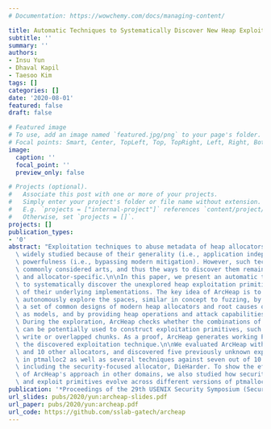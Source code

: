 ```yaml
---
# Documentation: https://wowchemy.com/docs/managing-content/

title: Automatic Techniques to Systematically Discover New Heap Exploitation Primitives
subtitle: ''
summary: ''
authors:
- Insu Yun
- Dhaval Kapil
- Taesoo Kim
tags: []
categories: []
date: '2020-08-01'
featured: false
draft: false

# Featured image
# To use, add an image named `featured.jpg/png` to your page's folder.
# Focal points: Smart, Center, TopLeft, Top, TopRight, Left, Right, BottomLeft, Bottom, BottomRight.
image:
  caption: ''
  focal_point: ''
  preview_only: false

# Projects (optional).
#   Associate this post with one or more of your projects.
#   Simply enter your project's folder or file name without extension.
#   E.g. `projects = ["internal-project"]` references `content/project/deep-learning/index.md`.
#   Otherwise, set `projects = []`.
projects: []
publication_types:
- '0'
abstract: "Exploitation techniques to abuse metadata of heap allocators have been\
  \ widely studied because of their generality (i.e., application independence) and\
  \ powerfulness (i.e., bypassing modern mitigation). However, such techniques are\
  \ commonly considered arts, and thus the ways to discover them remain ad-hoc, manual,\
  \ and allocator-specific.\n\nIn this paper, we present an automatic tool, ArcHeap,\
  \ to systematically discover the unexplored heap exploitation primitives, regardless\
  \ of their underlying implementations. The key idea of ArcHeap is to let the computer\
  \ autonomously explore the spaces, similar in concept to fuzzing, by specifying\
  \ a set of common designs of modern heap allocators and root causes of vulnerabilities\
  \ as models, and by providing heap operations and attack capabilities as actions.\
  \ During the exploration, ArcHeap checks whether the combinations of these actions\
  \ can be potentially used to construct exploitation primitives, such as arbitrary\
  \ write or overlapped chunks. As a proof, ArcHeap generates working PoC that demonstrates\
  \ the discovered exploitation technique.\n\nWe evaluated ArcHeap with ptmalloc2\
  \ and 10 other allocators, and discovered five previously unknown exploitation techniques\
  \ in ptmalloc2 as well as several techniques against seven out of 10 allocators\
  \ including the security-focused allocator, DieHarder. To show the effectiveness\
  \ of ArcHeap's approach in other domains, we also studied how security features\
  \ and exploit primitives evolve across different versions of ptmalloc2.\n"
publication: '*Proceedings of the 29th USENIX Security Symposium (Security)*'
url_slides: pubs/2020/yun:archeap-slides.pdf
url_paper: pubs/2020/yun:archeap.pdf
url_code: https://github.com/sslab-gatech/archeap
---
```

